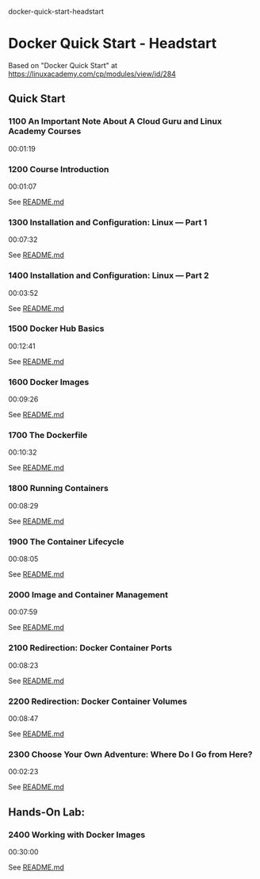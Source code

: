 docker-quick-start-headstart
# Docker Quick Start - Headstart

Based on "Docker Quick Start" at https://linuxacademy.com/cp/modules/view/id/284

## Quick Start

### 1100 An Important Note About A Cloud Guru and Linux Academy Courses
00:01:19

### 1200 Course Introduction
00:01:07

See [README.md](./1200/README.md)

### 1300 Installation and Configuration: Linux — Part 1
00:07:32

See [README.md](./1300/README.md)

### 1400 Installation and Configuration: Linux — Part 2
00:03:52

See [README.md](./1400/README.md)

### 1500 Docker Hub Basics
00:12:41

See [README.md](./1500/README.md)

### 1600 Docker Images
00:09:26

See [README.md](./1600/README.md)

### 1700 The Dockerfile
00:10:32

See [README.md](./1700/README.md)

### 1800 Running Containers
00:08:29

See [README.md](./1800/README.md)

### 1900 The Container Lifecycle
00:08:05

See [README.md](./1900/README.md)

### 2000 Image and Container Management
00:07:59

See [README.md](./2000/README.md)

### 2100 Redirection: Docker Container Ports
00:08:23

See [README.md](./2100/README.md)

### 2200 Redirection: Docker Container Volumes
00:08:47

See [README.md](./2200/README.md)

### 2300 Choose Your Own Adventure: Where Do I Go from Here?
00:02:23

See [README.md](./2300/README.md)

## Hands-On Lab:

### 2400 Working with Docker Images
00:30:00

See [README.md](./2400/README.md)
